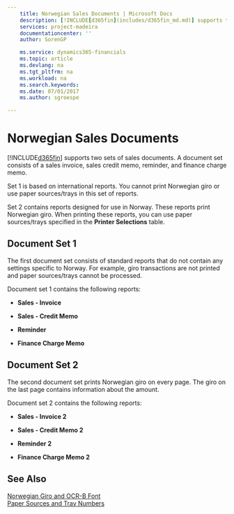 ```yaml
---
    title: Norwegian Sales Documents | Microsoft Docs
    description: [!INCLUDE[d365fin](includes/d365fin_md.md)] supports two sets of sales documents. A document set consists of a sales invoice, sales credit memo, reminder, and finance charge memo.
    services: project-madeira
    documentationcenter: ''
    author: SorenGP

    ms.service: dynamics365-financials
    ms.topic: article
    ms.devlang: na
    ms.tgt_pltfrm: na
    ms.workload: na
    ms.search.keywords:
    ms.date: 07/01/2017
    ms.author: sgroespe

---
```

# Norwegian Sales Documents
[!INCLUDE[d365fin](includes/d365fin_md.md)] supports two sets of sales documents. A document set consists of a sales invoice, sales credit memo, reminder, and finance charge memo.  
  
 Set 1 is based on international reports. You cannot print Norwegian giro or use paper sources/trays in this set of reports.  
  
 Set 2 contains reports designed for use in Norway. These reports print Norwegian giro. When printing these reports, you can use paper sources/trays specified in the **Printer Selections** table.  
  
## Document Set 1  
 The first document set consists of standard reports that do not contain any settings specific to Norway. For example, giro transactions are not printed and paper sources/trays cannot be processed.  
  
 Document set 1 contains the following reports:  
  
-   **Sales - Invoice**  
  
-   **Sales - Credit Memo**  
  
-   **Reminder**  
  
-   **Finance Charge Memo**  
  
## Document Set 2  
 The second document set prints Norwegian giro on every page. The giro on the last page contains information about the amount.  
  
 Document set 2 contains the following reports:  
  
-   **Sales - Invoice 2**  
  
-   **Sales - Credit Memo 2**  
  
-   **Reminder 2**  
  
-   **Finance Charge Memo 2**  
  
## See Also  
 [Norwegian Giro and OCR-B Font](norwegian-giro-and-ocr-b-font.md)   
 [Paper Sources and Tray Numbers](paper-sources-and-tray-numbers.md)